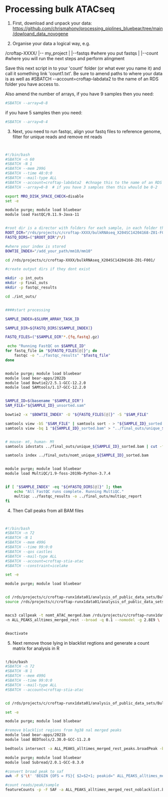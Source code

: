 # Processing bulk ATACseq

1. First, download and unpack your data: https://github.com/chrismahony/processing_piplines_bluebear/tree/main/dowloand_data_novogene


2. Organise your data a logical way, e.g.

/croftap-XXXX/
|-- my_project
| |--fastqs   #where you put fastqs
| |--count   #where you will run the next steps and perform alingment


Save this next script in to your 'count' folder (or what ever you name it) and call it something link 'count1.txt'.
Be sure to amend paths to where your data is as well as #SBATCH --account=croftap-labdata2 to the name of an RDS folder you have access to.

Also amend the number of arrays, if you have 9 samples then you need:

```bash
#SBATCH --array=0-8

```

if you have 5 samples then you need:

```bash
#SBATCH --array=0-4

```


3. Next, you need to run fastqc, align your fastq files to reference genome, filter for unique reads and remove mt reads

```bash


#!/bin/bash
#SBATCH -n 60
#SBATCH -N 1
#SBATCH --mem 299G
#SBATCH --time 48:0:0
#SBATCH --mail-type ALL
#SBATCH --account=croftap-labdata2  #chnage this to the name of an RDS folder you have permission to access
#SBATCH --array=0-8  # if you have 3 samples then this whould be 0-2

export MRO_DISK_SPACE_CHECK=disable
set -e

module purge; module load bluebear
module load FastQC/0.11.9-Java-11


#root dir is a director with folders for each sample, in each folder there are fastq files
ROOT_DIR="/rds/projects/c/croftap-XXXX/bulkRNAseq_X204SC14204168-Z01-F001/fastqs/X204SC14204168-Z01-F001/01.RawData"
FASTQ_DIRS=("$ROOT_DIR"/*/)  

#where your index is stored
BOWTIE_INDEX="/add_your_path/mm10/mm10"

cd /rds/projects/c/croftap-XXXX/bulkRNAseq_X204SC14204168-Z01-F001/

#create output dirs if they dont exist

mkdir -p int_outs
mkdir -p final_outs
mkdir -p fastqc_results

cd ./int_outs/


####start processing

SAMPLE_INDEX=$SLURM_ARRAY_TASK_ID

SAMPLE_DIR=${FASTQ_DIRS[$SAMPLE_INDEX]}

FASTQ_FILES=("$SAMPLE_DIR"*.{fq,fastq}.gz)

 echo "Running FastQC on $SAMPLE_ID"
for fastq_file in "${FASTQ_FILES[@]}"; do
    fastqc -o "../fastqc_results" "$fastq_file"
done


module purge; module load bluebear
module load bear-apps/2022b
module load Bowtie2/2.5.1-GCC-12.2.0
module load SAMtools/1.17-GCC-12.2.0


SAMPLE_ID=$(basename "$SAMPLE_DIR")
SAM_FILE="${SAMPLE_ID}_unsorted.sam"

bowtie2 -x "$BOWTIE_INDEX" -U "${FASTQ_FILES[@]}" -S "$SAM_FILE"

samtools view -bS "$SAM_FILE" | samtools sort - > "${SAMPLE_ID}_sorted.bam"
samtools view -bq 1 "${SAMPLE_ID}_sorted.bam" > "../final_outs/unique_${SAMPLE_ID}_sorted.bam"


# mouse- mt, human- Mt
samtools idxstats ../final_outs/unique_${SAMPLE_ID}_sorted.bam | cut -f1 | grep -v mt | xargs samtools view --threads 7 -b ../final_outs/unique_${SAMPLE_ID}_sorted.bam > ../final_outs/nomt_unique_${SAMPLE_ID}_sorted.bam

samtools index ../final_outs/nomt_unique_${SAMPLE_ID}_sorted.bam


module purge; module load bluebear
module load MultiQC/1.9-foss-2019b-Python-3.7.4


if [ "$SAMPLE_INDEX" -eq "${#FASTQ_DIRS[@]}" ]; then
    echo "All FastQC runs complete. Running MultiQC."
    multiqc ../fastqc_results -o ../final_outs/multiqc_report
fi


```

4. Then Call peaks from all BAM files


```bash


#!/bin/bash
#SBATCH -n 72
#SBATCH -N 1
#SBATCH --mem 499G
#SBATCH --time 99:0:0
#SBATCH --qos castles
#SBATCH --mail-type ALL
#SBATCH --account=croftap-stia-atac
#SBATCH --constraint=icelake

set -e

module purge; module load bluebear


cd /rds/projects/c/croftap-runx1data01/analysis_of_public_data_sets/Bulk_human_data/GSE128644_ATACseq
source /rds/projects/c/croftap-runx1data01/analysis_of_public_data_sets/kolias_paper_data/my-virtual-env-haswell/bin/activate


macs3 callpeak -t nomt_ATAC_merged.bam /rds/projects/c/croftap-runx1data01/analysis_of_public_data_sets/Bulk_human_data/GSE128644_ATACseq/ATAC_tnfa72h/nomt_ATAC_TNF_merged.bam /rds/projects/m/mahonyc-kitwong-runx1/ATAC-processing_CM/nomt_unique_SRR8758528_sorted.bam /rds/projects/m/mahonyc-kitwong-runx1/ATAC-processing_CM/nomt_unique_SRR8758527_sorted.bam \
-n ALL_PEAKS_alltimes_merged_rest --broad -q 0.1 --nomodel -g 2.8E9 \


deactivate


```



5. Next remove those lying in blacklist regtions and generate a count matrix for analysis in R

```bash

!/bin/bash
#SBATCH -n 72
#SBATCH -N 1
#SBATCH --mem 499G
#SBATCH --time 99:0:0
#SBATCH --mail-type ALL
#SBATCH --account=croftap-stia-atac


cd /rds/projects/c/croftap-runx1data01/analysis_of_public_data_sets/Bulk_human_data/GSE128644_ATACseq

set -e

module purge; module load bluebear

#remove blacklist regions from hg38 nal merged peaks
module load bear-apps/2021b
module load BEDTools/2.30.0-GCC-11.2.0

bedtools intersect -a ALL_PEAKS_alltimes_merged_rest_peaks.broadPeak -b /rds/projects/m/mahonyc-kitwong-runx1/ATAC-processing_CM/hg38.blacklist.bed -v > ALL_PEAKS_alltimes_merged_rest_noblacklist.broadPeak

module purge; module load bluebear
module load Subread/2.0.1-GCC-8.3.0

#convert broad peak to saf
awk -F $'\t' 'BEGIN {OFS = FS}{ $2=$2+1; peakid=" ALL_PEAKS_alltimes_merged_rest_peak_"++nr;  print peakid,$1,$2,$3,"."}' ALL_PEAKS_alltimes_merged_rest_noblacklist.broadPeak > ALL_PEAKS_alltimes_merged_rest_noblacklist.broadPeak.saf

#count reads/peak/sample
featureCounts -p -F SAF -a ALL_PEAKS_alltimes_merged_rest_noblacklist.broadPeak.saf --fracOverlap 0.2 -o all_timepoints_merged_peaks_macs_broad.counts nomt_ATAC_merged.bam /rds/projects/c/croftap-runx1data01/analysis_of_public_data_sets/Bulk_human_data/GSE128644_ATACseq/ATAC_tnfa72h/nomt_ATAC_TNF_merged.bam /rds/projects/m/mahonyc-kitwong-runx1/ATAC-processing_CM/nomt_unique_SRR8758528_sorted.bam /rds/projects/m/mahonyc-kitwong-runx1/ATAC-processing_CM/nomt_unique_SRR8758527_sorted.bam



```
